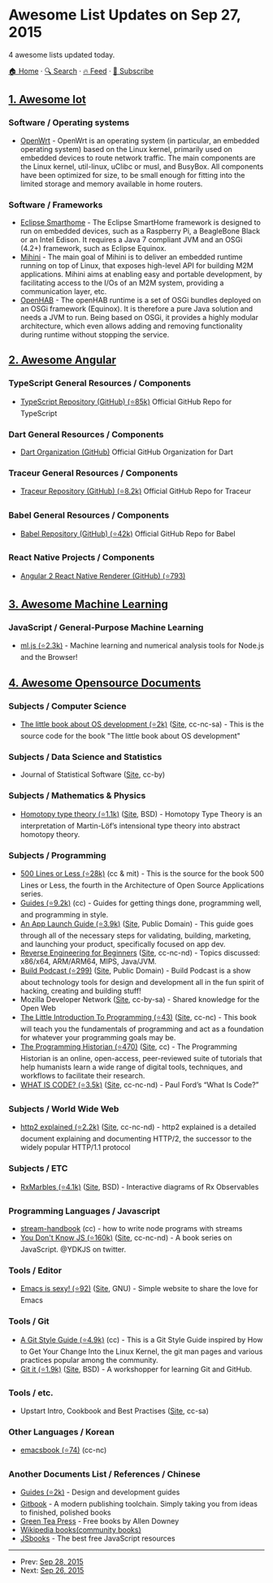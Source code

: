# Awesome List Updates on Sep 27, 2015

4 awesome lists updated today.

[🏠 Home](/README.md) · [🔍 Search](https://www.trackawesomelist.com/search/) · [🔥 Feed](https://www.trackawesomelist.com/rss.xml) · [📮 Subscribe](https://trackawesomelist.us17.list-manage.com/subscribe?u=d2f0117aa829c83a63ec63c2f&id=36a103854c)



## [1. Awesome Iot](/content/HQarroum/awesome-iot/README.md)

### Software / Operating systems

*   [OpenWrt](https://openwrt.org/) - OpenWrt is an operating system (in particular, an embedded operating system) based on the Linux kernel, primarily used on embedded devices to route network traffic. The main components are the Linux kernel, util-linux, uClibc or musl, and BusyBox. All components have been optimized for size, to be small enough for fitting into the limited storage and memory available in home routers.

### Software / Frameworks

*   [Eclipse Smarthome](https://eclipse.org/smarthome/) - The Eclipse SmartHome framework is designed to run on embedded devices, such as a Raspberry Pi, a BeagleBone Black or an Intel Edison. It requires a Java 7 compliant JVM and an OSGi (4.2+) framework, such as Eclipse Equinox.
*   [Mihini](https://wiki.eclipse.org/Mihini) - The main goal of Mihini is to deliver an embedded runtime running on top of Linux, that exposes high-level API for building M2M applications. Mihini aims at enabling easy and portable development, by facilitating access to the I/Os of an M2M system, providing a communication layer, etc.
*   [OpenHAB](http://www.openhab.org/) - The openHAB runtime is a set of OSGi bundles deployed on an OSGi framework (Equinox). It is therefore a pure Java solution and needs a JVM to run. Being based on OSGi, it provides a highly modular architecture, which even allows adding and removing functionality during runtime without stopping the service.

## [2. Awesome Angular](/content/PatrickJS/awesome-angular/README.md)

### TypeScript General Resources / Components

*   [TypeScript Repository (GitHub) (⭐85k)](https://github.com/Microsoft/TypeScript) Official GitHub Repo for TypeScript

### Dart General Resources / Components

*   [Dart Organization (GitHub)](https://github.com/dart-lang) Official GitHub Organization for Dart

### Traceur General Resources / Components

*   [Traceur Repository (GitHub) (⭐8.2k)](https://github.com/google/traceur-compiler) Official GitHub Repo for Traceur

### Babel General Resources / Components

*   [Babel Repository (GitHub) (⭐42k)](https://github.com/babel/babel) Official GitHub Repo for Babel

### React Native Projects / Components

*   [Angular 2 React Native Renderer (GitHub) (⭐793)](https://github.com/angular/react-native-renderer)

## [3. Awesome Machine Learning](/content/josephmisiti/awesome-machine-learning/README.md)

### JavaScript / General-Purpose Machine Learning

*   [ml.js (⭐2.3k)](https://github.com/mljs/ml) - Machine learning and numerical analysis tools for Node.js and the Browser!

## [4. Awesome Opensource Documents](/content/44bits/awesome-opensource-documents/README.md)

### Subjects / Computer Science

*   [The little book about OS development (⭐2k)](https://github.com/littleosbook/littleosbook) ([Site](http://littleosbook.github.io/), cc-nc-sa) - This is the source code for the book "The little book about OS development"

### Subjects / Data Science and Statistics

*   Journal of Statistical Software ([Site](http://www.jstatsoft.org/index), cc-by)

### Subjects / Mathematics & Physics

*   [Homotopy type theory (⭐1.1k)](https://github.com/HoTT/HoTT) ([Site](http://homotopytypetheory.org/), BSD) - Homotopy Type Theory is an interpretation of Martin-Löf’s intensional type theory into abstract homotopy theory.

### Subjects / Programming

*   [500 Lines or Less (⭐28k)](https://github.com/aosabook/500lines) (cc & mit) - This is the source for the book 500 Lines or Less, the fourth in the Architecture of Open Source Applications series.
*   [Guides (⭐9.2k)](https://github.com/thoughtbot/guides) (cc) - Guides for getting things done, programming well, and programming in style.
*   [An App Launch Guide (⭐3.9k)](https://github.com/adamwulf/app-launch-guide) ([Site](http://www.applaunchguide.com/), Public Domain) - This guide goes through all of the necessary steps for validating, building, marketing, and launching your product, specifically focused on app dev.
*   [Reverse Engineering for Beginners](https://github.com/dennis714/RE-for-beginners) ([Site](http://beginners.re/), cc-nc-nd) - Topics discussed: x86/x64, ARM/ARM64, MIPS, Java/JVM.
*   [Build Podcast (⭐299)](https://github.com/sayanee/build-podcast) ([Site](http://build-podcast.com/), Public Domain) - Build Podcast is a show about technology tools for design and development all in the fun spirit of hacking, creating and building stuff!
*   Mozilla Developer Network ([Site](https://developer.mozilla.org/en-US/), cc-by-sa) - Shared knowledge for the Open Web
*   [The Little Introduction To Programming (⭐43)](https://github.com/karlseguin/the-little-introduction-to-programming) ([Site](http://codingintro.com/), cc-nc) - This book will teach you the fundamentals of programming and act as a foundation for whatever your programming goals may be.
*   [The Programming Historian (⭐470)](https://github.com/programminghistorian/jekyll) ([Site](http://programminghistorian.org/), cc) - The Programming Historian is an online, open-access, peer-reviewed suite of tutorials that help humanists learn a wide range of digital tools, techniques, and workflows to facilitate their research.
*   [WHAT IS CODE? (⭐3.5k)](https://github.com/BloombergMedia/whatiscode) ([Site](http://www.bloomberg.com/graphics/2015-paul-ford-what-is-code/), cc-nc-nd) - Paul Ford’s “What Is Code?”

### Subjects / World Wide Web

*   [http2 explained (⭐2.2k)](https://github.com/bagder/http2-explained) ([Site](http://daniel.haxx.se/http2/), cc-nc-nd) - http2 explained is a detailed document explaining and documenting HTTP/2, the successor to the widely popular HTTP/1.1 protocol

### Subjects / ETC

*   [RxMarbles (⭐4.1k)](https://github.com/staltz/rxmarbles) ([Site](http://rxmarbles.com/), BSD) - Interactive diagrams of Rx Observables

### Programming Languages / Javascript

*   [stream-handbook](https://github.com/substack/stream-handbook) (cc) - how to write node programs with streams
*   [You Don't Know JS (⭐160k)](https://github.com/getify/You-Dont-Know-JS) ([Site](https://www.kickstarter.com/projects/getify/you-dont-know-js-book-series), cc-nc-nd) - A book series on JavaScript. @YDKJS on twitter.

### Tools / Editor

*   [Emacs is sexy! (⭐92)](https://github.com/picandocodigo/emacs.sexy) ([Site](http://emacs.sexy/), GNU) - Simple website to share the love for Emacs

### Tools / Git

*   [A Git Style Guide (⭐4.9k)](https://github.com/agis-/git-style-guide) (cc) - This is a Git Style Guide inspired by How to Get Your Change Into the Linux Kernel, the git man pages and various practices popular among the community.
*   [Git it (⭐1.9k)](https://github.com/jlord/git-it) ([Site](http://jlord.github.io/git-it), BSD) - A workshopper for learning Git and GitHub.

### Tools / etc.

*   Upstart Intro, Cookbook and Best Practises ([Site](http://upstart.ubuntu.com/cookbook/), cc-sa)

### Other Languages / Korean

*   [emacsbook (⭐74)](https://github.com/tsgates/emacsbook) (cc-nc)

### Another Documents List / References / Chinese

*   [Guides (⭐2k)](https://github.com/NARKOZ/guides) - Design and development guides
*   [Gitbook](https://www.gitbook.io/) - A modern publishing toolchain. Simply taking you from ideas to finished, polished books
*   [Green Tea Press](http://www.greenteapress.com/) - Free books by Allen Downey
*   [Wikipedia books(community books)](https://en.wikipedia.org/wiki/Category:Wikipedia_books_%28community_books%29)
*   [JSbooks](http://jsbooks.revolunet.com/) - The best free JavaScript resources

---

- Prev: [Sep 28, 2015](/content/2015/09/28/README.md)
- Next: [Sep 26, 2015](/content/2015/09/26/README.md)